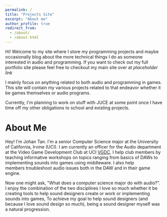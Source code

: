 ```yaml
---
permalink: /
title: "Projects Site"
excerpt: "About me"
author_profile: true
redirect_from:
  - /about/
  - /about.html
---
```


Hi! Welcome to my site where I store my programming projects and maybe occasionally
blog about the more technical things I do as someone interested in audio and programming.
If you want to check out my full portfolio site please feel free to checkout my main site
over at *placeholder link*

I mainly focus on anything related to both audio and programming in games. This site will
contain my various projects related to that endeavor whether it be games themselves or
audio programs.

Currently, I'm planning to work on stuff with JUCE at some point once I have time
off my other obligations to school and existing projects.

About Me
======
 Hey! I'm Johan Tan. I'm a senior Computer Science major at the University of California, Irvine (UCI). I am currently an officer for the Audio department at the Video Game Development Club at UCI [VGDC](https://sites.google.com/uci.edu/vgdcuci/home). I help club members by teaching informative workshops on topics ranging from basics of DAWs to implementing sounds into games using middleware. I also help members troubleshoot audio issues both in the DAW and in their game engine.

 Now one might ask, "What does a computer science major do with audio?". I enjoy the combination of the two disciplines I love so much whether it be creating tools to help sound designers create or work or implementing sounds into games, To achieve my goal to help sound designers (and because I love sound design so much), being a sound designer myself was a natural progression. 

